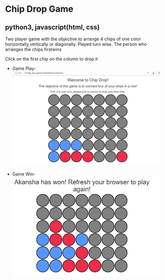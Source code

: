 # Chip Drop Game 
## python3, javascript(html, css)

Two player game with the objective to arrange 4 chips of one color horizontally,vertically or diagonally.
Played turn wise. The person who arranges the chips firstwins

Click on the first chip on the column to drop it


* Game Play-![game play](/Screenshots/game.JPG)

* Game Win-![game win](/Screenshots/game_win.JPG)

